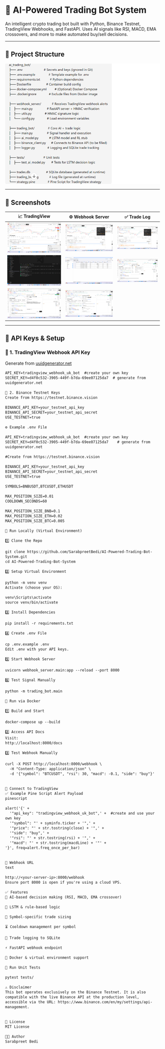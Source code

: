 # 🤖 AI-Powered Trading Bot System

An intelligent crypto trading bot built with Python, Binance Testnet, TradingView Webhooks, and FastAPI. Uses AI signals like RSI, MACD, EMA crossovers, and more to make automated buy/sell decisions.

---

## 📁 Project Structure

![](images/Screenshot9.png)

---

## 📸 Screenshots

| 📈 TradingView              | ⚙️ Webhook Server         | ✅ Trade Log              |
|----------------------------|---------------------------|---------------------------|
| ![](images/Screenshot1.png) | ![](images/Screenshot2.png) | ![](images/Screenshot3.png) |
| ![](images/Screenshot4.png) | ![](images/Screenshot5.png) | ![](images/Screenshot6.png) |
| ![](images/Screenshot7.png) | ![](images/Screenshot8.png) |

---

## 🔐 API Keys & Setup

### 🔑 1. TradingView Webhook API Key

Generate from [uuidgenerator.net](https://www.uuidgenerator.net)
```env
API_KEY=tradingview_webhook_uk_bot  #create your own key 
SECRET_KEY=d4f0c532-3905-449f-b7da-69ee07125da7  # generate from uuidgenerator.net

🔑 2. Binance Testnet Keys
Create from https://testnet.binance.vision

BINANCE_API_KEY=your_testnet_api_key   
BINANCE_API_SECRET=your_testnet_api_secret   
USE_TESTNET=true

⚙️ Example .env File

API_KEY=tradingview_webhook_uk_bot  #create your own key 
SECRET_KEY=d4f0c532-3905-449f-b7da-69ee07125da7    # generate from uuidgenerator.net

#Create from https://testnet.binance.vision

BINANCE_API_KEY=your_testnet_api_key
BINANCE_API_SECRET=your_testnet_api_secret
USE_TESTNET=true

SYMBOLS=BNBUSDT,BTCUSDT,ETHUSDT

MAX_POSITION_SIZE=0.01
COOLDOWN_SECONDS=60

MAX_POSITION_SIZE_BNB=0.1
MAX_POSITION_SIZE_ETH=0.02
MAX_POSITION_SIZE_BTC=0.005

🧪 Run Locally (Virtual Environment)

1️⃣ Clone the Repo

git clone https://github.com/SarabpreetBedi/AI-Powered-Trading-Bot-System.git
cd AI-Powered-Trading-Bot-System

2️⃣ Setup Virtual Environment

python -m venv venv
Activate (choose your OS):

venv\Scripts\activate
source venv/bin/activate

3️⃣ Install Dependencies

pip install -r requirements.txt

4️⃣ Create .env File

cp .env.example .env
Edit .env with your API keys.

5️⃣ Start Webhook Server

uvicorn webhook_server.main:app --reload --port 8000

6️⃣ Test Signal Manually

python -m trading_bot.main

🐳 Run via Docker

1️⃣ Build and Start

docker-compose up --build

2️⃣ Access API Docs
Visit:
http://localhost:8000/docs

3️⃣ Test Webhook Manually

curl -X POST http://localhost:8000/webhook \
  -H "Content-Type: application/json" \
  -d '{"symbol": "BTCUSDT", "rsi": 30, "macd": -0.1, "side": "buy"}'


📡 Connect to TradingView
✅ Example Pine Script Alert Payload
pinescript

alert('{' +
  '"api_key": "tradingview_webhook_uk_bot",' +  #create and use your own key
  '"symbol": "' + syminfo.ticker + '",' +
  '"price": "' + str.tostring(close) + '",' +
  '"side": "buy",' +
  '"rsi": "' + str.tostring(rsi) + '",' +
  '"macd": "' + str.tostring(macdLine) + '"' +
'}', freq=alert.freq_once_per_bar)


🔗 Webhook URL
text

http://<your-server-ip>:8000/webhook
Ensure port 8000 is open if you're using a cloud VPS.

✅ Features
🤖 AI-based decision making (RSI, MACD, EMA crossover)

🧠 LSTM & rule-based logic

🔄 Symbol-specific trade sizing

⏳ Cooldown management per symbol

🧾 Trade logging to SQLite

⚡ FastAPI webhook endpoint

🐳 Docker & virtual environment support

🧪 Run Unit Tests

pytest tests/

⚠️ Disclaimer
This bot operates exclusively on the Binance Testnet. It is also compatible with the live Binance API at the production level, accessible via the URL: https://www.binance.com/en/my/settings/api-management.


📝 License
MIT License

👨‍💻 Author
Sarabpreet Bedi
